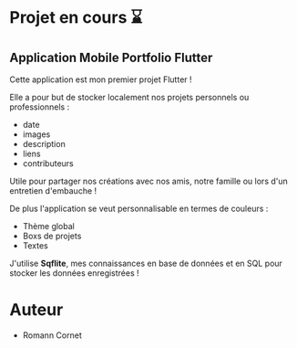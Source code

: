 # Projet en cours ⌛

## Application Mobile Portfolio Flutter

Cette application est mon premier projet Flutter !

Elle a pour but de stocker localement nos projets personnels ou professionnels :
 - date
 - images
 - description 
 - liens 
 - contributeurs 

Utile pour partager nos créations avec nos amis, notre famille ou lors d'un entretien d'embauche !

De plus l'application se veut personnalisable en termes de couleurs :
 - Thème global
 - Boxs de projets 
 - Textes

J'utilise **Sqflite**, mes connaissances en base de données et en SQL pour stocker les données enregistrées !

# Auteur
 - Romann Cornet
